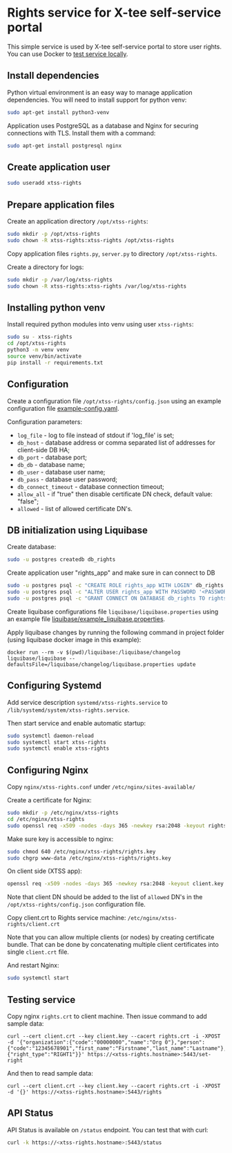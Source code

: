 # Rights service for X-tee self-service portal

This simple service is used by X-tee self-service portal to store user rights. You can use Docker to [test service locally](local/README.md).

## Install dependencies

Python virtual environment is an easy way to manage application dependencies. You will need to install support for python venv:
```bash
sudo apt-get install python3-venv
```

Application uses PostgreSQL as a database and Nginx for securing connections with TLS. Install them with a command:
```bash
sudo apt-get install postgresql nginx
```

## Create application user

```bash
sudo useradd xtss-rights
```

## Prepare application files

Create an application directory `/opt/xtss-rights`:
```bash
sudo mkdir -p /opt/xtss-rights
sudo chown -R xtss-rights:xtss-rights /opt/xtss-rights
```

Copy application files `rights.py`, `server.py` to directory `/opt/xtss-rights`.

Create a directory for logs:
```bash
sudo mkdir -p /var/log/xtss-rights
sudo chown -R xtss-rights:xtss-rights /var/log/xtss-rights
```

## Installing python venv

Install required python modules into venv using user `xtss-rights`:
```bash
sudo su - xtss-rights
cd /opt/xtss-rights
python3 -m venv venv
source venv/bin/activate
pip install -r requirements.txt
```

## Configuration

Create a configuration file `/opt/xtss-rights/config.json` using an example configuration file [example-config.yaml](example-config.yaml).

Configuration parameters:
* `log_file` - log to file instead of stdout if 'log_file' is set;
* `db_host` - database address or comma separated list of addresses for client-side DB HA;
* `db_port` - database port;
* `db_db` - database name;
* `db_user` - database user name;
* `db_pass` - database user password;
* `db_connect_timeout` - database connection timeout;
* `allow_all` - if "true" then disable certificate DN check, default value: "false";
* `allowed` - list of allowed certificate DN's.

## DB initialization using Liquibase

Create database:
```bash
sudo -u postgres createdb db_rights
```

Create application user "rights_app" and make sure in can connect to DB
```bash
sudo -u postgres psql -c "CREATE ROLE rights_app WITH LOGIN" db_rights
sudo -u postgres psql -c "ALTER USER rights_app WITH PASSWORD '<PASSWORD>'" db_rights
sudo -u postgres psql -c "GRANT CONNECT ON DATABASE db_rights TO rights_app" db_rights
```

Create liquibase configurations file `liquibase/liquibase.properties` using an example file [liquibase/example_liquibase.properties](liquibase/example_liquibase.properties).

Apply liquibase changes by running the following command in project folder (using liquibase docker image in this example):
```
docker run --rm -v $(pwd)/liquibase:/liquibase/changelog liquibase/liquibase --defaultsFile=/liquibase/changelog/liquibase.properties update
```

## Configuring Systemd

Add service description `systemd/xtss-rights.service` to `/lib/systemd/system/xtss-rights.service`.

Then start service and enable automatic startup:
```bash
sudo systemctl daemon-reload
sudo systemctl start xtss-rights
sudo systemctl enable xtss-rights
```

## Configuring Nginx

Copy `nginx/xtss-rights.conf` under `/etc/nginx/sites-available/`

Create a certificate for Nginx:
```bash
sudo mkdir -p /etc/nginx/xtss-rights
cd /etc/nginx/xtss-rights
sudo openssl req -x509 -nodes -days 365 -newkey rsa:2048 -keyout rights.key -out rights.crt
```

Make sure key is accessible to nginx:
```bash
sudo chmod 640 /etc/nginx/xtss-rights/rights.key
sudo chgrp www-data /etc/nginx/xtss-rights/rights.key
```

On client side (XTSS app):
```bash
openssl req -x509 -nodes -days 365 -newkey rsa:2048 -keyout client.key -out client.crt 
```

Note that client DN should be added to the list of `allowed` DN's in the `/opt/xtss-rights/config.json` configuration file.

Copy client.crt to Rights service machine: `/etc/nginx/xtss-rights/client.crt`

Note that you can allow multiple clients (or nodes) by creating certificate bundle. That can be done by concatenating multiple client certificates into single `client.crt` file.

And restart Nginx:
```bash
sudo systemctl start
```

## Testing service

Copy nginx `rights.crt` to client machine. Then issue command to add sample data:
```
curl --cert client.crt --key client.key --cacert rights.crt -i -XPOST -d '{"organization":{"code":"00000000","name":"Org 0"},"person":{"code":"12345678901","first_name":"Firstname","last_name":"Lastname"},"right":{"right_type":"RIGHT1"}}' https://<xtss-rights.hostname>:5443/set-right
```

And then to read sample data:
```
curl --cert client.crt --key client.key --cacert rights.crt -i -XPOST -d '{}' https://<xtss-rights.hostname>:5443/rights
```

## API Status

API Status is available on `/status` endpoint. You can test that with curl:
```bash
curl -k https://<xtss-rights.hostname>:5443/status
```
